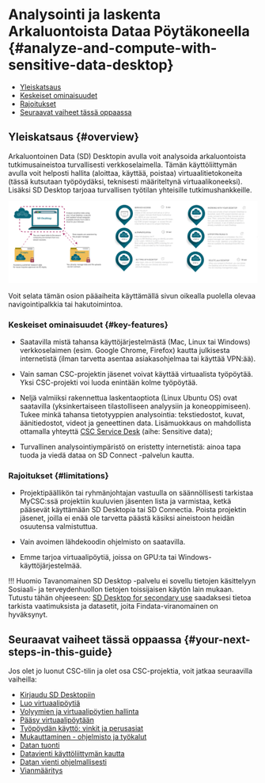 # Analysointi ja laskenta Arkaluontoista Dataa Pöytäkoneella {#analyze-and-compute-with-sensitive-data-desktop}

- [Yleiskatsaus](#overview)
- [Keskeiset ominaisuudet](#key-features)
- [Rajoitukset](#limitations)
- [Seuraavat vaiheet tässä oppaassa](#your-next-steps-in-this-guide)

## Yleiskatsaus {#overview}

Arkaluontoinen Data (SD) Desktopin avulla voit analysoida arkaluontoista tutkimusaineistoa turvallisesti verkkoselaimella. Tämän käyttöliittymän avulla voit helposti hallita (aloittaa, käyttää, poistaa) virtuaalitietokoneita (tässä kutsutaan työpöydäksi, teknisesti määriteltynä virtuaalikoneeksi). Lisäksi SD Desktop tarjoaa turvallisen työtilan yhteisille tutkimushankkeille.

[![Työpöytäyleiskatsaus](images/desktop/desktop_overviewnew1.png)](images/desktop/desktop_overviewnew1.png)

Voit selata tämän osion pääaiheita käyttämällä sivun oikealla puolella olevaa navigointipalkkia tai hakutoimintoa.

### Keskeiset ominaisuudet {#key-features}

* Saatavilla mistä tahansa käyttöjärjestelmästä (Mac, Linux tai Windows) verkkoselaimen (esim. Google Chrome, Firefox) kautta julkisesta internetistä (ilman tarvetta asentaa asiakasohjelmaa tai käyttää VPN:ää).

* Vain saman CSC-projektin jäsenet voivat käyttää virtuaalista työpöytää. Yksi CSC-projekti voi luoda enintään kolme työpöytää.

* Neljä valmiiksi rakennettua laskentaoptiota (Linux Ubuntu OS) ovat saatavilla (yksinkertaiseen tilastolliseen analyysiin ja koneoppimiseen). Tukee minkä tahansa tietotyyppien analysointia: tekstiedostot, kuvat, äänitiedostot, videot ja geneettinen data. Lisämuokkaus on mahdollista ottamalla yhteyttä [CSC Service Desk](../../support/contact.md) (aihe: Sensitive data);

* Turvallinen analysointiympäristö on eristetty internetistä: ainoa tapa tuoda ja viedä dataa on SD Connect -palvelun kautta.

### Rajoitukset {#limitations}

* Projektipäällikön tai ryhmänjohtajan vastuulla on säännöllisesti tarkistaa MyCSC:ssä projektiin kuuluvien jäsenten lista ja varmistaa, ketkä pääsevät käyttämään SD Desktopia tai SD Connectia. Poista projektin jäsenet, joilla ei enää ole tarvetta päästä käsiksi aineistoon heidän osuutensa valmistuttua.

* Vain avoimen lähdekoodin ohjelmisto on saatavilla.

* Emme tarjoa virtuaalipöytiä, joissa on GPU:ta tai Windows-käyttöjärjestelmää.

!!! Huomio 
    Tavanomainen SD Desktop -palvelu ei sovellu tietojen käsittelyyn Sosiaali- ja terveydenhuollon tietojen toissijaisen käytön lain mukaan. Tutustu tähän ohjeeseen: [SD Desktop for secondary use](./sd-desktop-audited.md) saadaksesi tietoa tarkista vaatimuksista ja datasetit, joita Findata-viranomainen on hyväksynyt.

## Seuraavat vaiheet tässä oppaassa {#your-next-steps-in-this-guide}

Jos olet jo luonut CSC-tilin ja olet osa CSC-projektia, voit jatkaa seuraavilla vaiheilla:

* [Kirjaudu SD Desktopiin](./sd-desktop-login.md)
* [Luo virtuaalipöytiä](./sd-desktop-create.md)
* [Volyymien ja virtuaalipöytien hallinta](./sd-desktop-manage.md)
* [Pääsy virtuaalipöytään](./sd-desktop-access-vm.md)
* [Työpöydän käyttö: vinkit ja perusasiat](./sd-desktop-working.md)
* [Mukauttaminen - ohjelmisto ja työkalut](./sd-desktop-software.md)
* [Datan tuonti](./sd-desktop-access.md)
* [Datavienti käyttöliittymän kautta](./sd-desktop-export.md)
* [Datan vienti ohjelmallisesti](./sd-desktop-export-commandline.md)
* [Vianmääritys](./sd-desktop-troubleshooting.md)